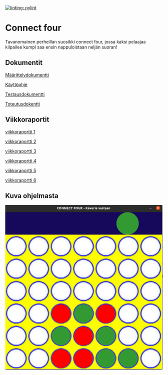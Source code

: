 [![linting: pylint](https://img.shields.io/badge/linting-pylint-yellowgreen)](https://github.com/PyCQA/pylint)
# Connect four 
Tavanomainen perheillan suosikki connect four, jossa kaksi pelaajaa kilpailee kumpi saa ensin nappuloistaan neljän suoran! 

## Dokumentit
[Määrittelydokumentti](https://github.com/seppaemi/tiralabra-s2022/blob/main/Dokumentaatio/m%C3%A4%C3%A4rittelydokumentti.md)

[Käyttöohje](https://github.com/seppaemi/tiralabra-s2022/blob/main/Dokumentaatio/k%C3%A4ytt%C3%B6ohje.md)

[Testausdokumentti](https://github.com/seppaemi/tiralabra-s2022/blob/main/Dokumentaatio/testausdokumentti.md)

[Toteutusdokentti](https://github.com/seppaemi/tiralabra-s2022/blob/main/Dokumentaatio/toteutusdokumentti.md)

## Viikkoraportit
[viikkoraportti 1](https://github.com/seppaemi/tiralabra-s2022/blob/main/Dokumentaatio/Viikkoraportit/viikkoraportti_1.md)

[viikkoraportti 2](https://github.com/seppaemi/tiralabra-s2022/blob/main/Dokumentaatio/Viikkoraportit/viikkoraportti_2.md)

[viikkoraportti 3](https://github.com/seppaemi/tiralabra-s2022/blob/main/Dokumentaatio/Viikkoraportit/viikkoraportti_3.md)

[viikkoraportti 4](https://github.com/seppaemi/tiralabra-s2022/blob/main/Dokumentaatio/Viikkoraportit/viikkoraportti_4.md)

[viikkoraportti 5](https://github.com/seppaemi/tiralabra-s2022/blob/main/Dokumentaatio/Viikkoraportit/viikkoraportti_5.md)

[viikkoraportti 6](https://github.com/seppaemi/tiralabra-s2022/blob/main/Dokumentaatio/Viikkoraportit/viikkoraportti_6.md)

## Kuva ohjelmasta
![connectfour](https://github.com/seppaemi/tiralabra-s2022/blob/main/Dokumentaatio/kuvat/connectfour_friend.png)
